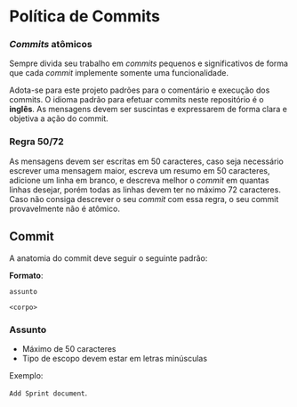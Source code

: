 # Política de Commits

### _Commits_ atômicos

Sempre divida seu trabalho em _commits_ pequenos e significativos de forma que cada _commit_ implemente somente uma funcionalidade.

Adota-se para este projeto padrões para o comentário e execução dos commits. O idioma padrão para efetuar commits neste repositório é o **inglês**. As mensagens devem ser suscintas e expressarem de forma clara e objetiva a ação do commit.

### Regra 50/72

As mensagens devem ser escritas em 50 caracteres, caso seja necessário escrever uma mensagem maior, escreva um resumo em 50 caracteres, adicione um linha em branco, e descreva melhor o _commit_ em quantas linhas desejar, porém todas as linhas devem ter no máximo 72 caracteres. Caso não consiga descrever o seu _commit_ com essa regra, o seu commit provavelmente não é atômico.

## Commit

A anatomia do commit deve seguir o seguinte padrão:

**Formato**:

```
assunto

<corpo>
```

### Assunto

- Máximo de 50 caracteres
- Tipo de escopo devem estar em letras minúsculas

Exemplo:

`Add Sprint document`.
